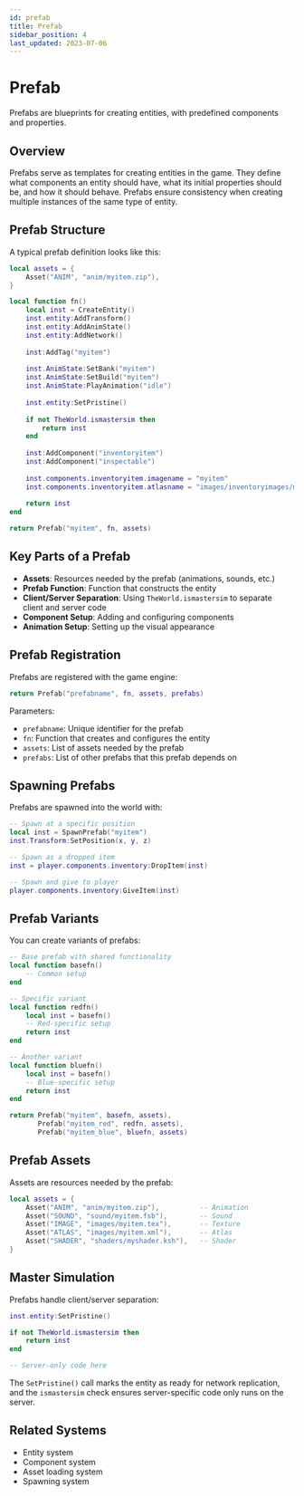 ```yaml
---
id: prefab
title: Prefab
sidebar_position: 4
last_updated: 2023-07-06
---
```


# Prefab

Prefabs are blueprints for creating entities, with predefined components and properties.

## Overview

Prefabs serve as templates for creating entities in the game. They define what components an entity should have, what its initial properties should be, and how it should behave. Prefabs ensure consistency when creating multiple instances of the same type of entity.

## Prefab Structure

A typical prefab definition looks like this:

```lua
local assets = {
    Asset("ANIM", "anim/myitem.zip"),
}

local function fn()
    local inst = CreateEntity()
    inst.entity:AddTransform()
    inst.entity:AddAnimState()
    inst.entity:AddNetwork()
    
    inst:AddTag("myitem")
    
    inst.AnimState:SetBank("myitem")
    inst.AnimState:SetBuild("myitem")
    inst.AnimState:PlayAnimation("idle")
    
    inst.entity:SetPristine()
    
    if not TheWorld.ismastersim then
        return inst
    end
    
    inst:AddComponent("inventoryitem")
    inst:AddComponent("inspectable")
    
    inst.components.inventoryitem.imagename = "myitem"
    inst.components.inventoryitem.atlasname = "images/inventoryimages/myitem.xml"
    
    return inst
end

return Prefab("myitem", fn, assets)
```

## Key Parts of a Prefab

- **Assets**: Resources needed by the prefab (animations, sounds, etc.)
- **Prefab Function**: Function that constructs the entity
- **Client/Server Separation**: Using `TheWorld.ismastersim` to separate client and server code
- **Component Setup**: Adding and configuring components
- **Animation Setup**: Setting up the visual appearance

## Prefab Registration

Prefabs are registered with the game engine:

```lua
return Prefab("prefabname", fn, assets, prefabs)
```

Parameters:
- `prefabname`: Unique identifier for the prefab
- `fn`: Function that creates and configures the entity
- `assets`: List of assets needed by the prefab
- `prefabs`: List of other prefabs that this prefab depends on

## Spawning Prefabs

Prefabs are spawned into the world with:

```lua
-- Spawn at a specific position
local inst = SpawnPrefab("myitem")
inst.Transform:SetPosition(x, y, z)

-- Spawn as a dropped item
inst = player.components.inventory:DropItem(inst)

-- Spawn and give to player
player.components.inventory:GiveItem(inst)
```

## Prefab Variants

You can create variants of prefabs:

```lua
-- Base prefab with shared functionality
local function basefn()
    -- Common setup
end

-- Specific variant
local function redfn()
    local inst = basefn()
    -- Red-specific setup
    return inst
end

-- Another variant
local function bluefn()
    local inst = basefn()
    -- Blue-specific setup
    return inst
end

return Prefab("myitem", basefn, assets),
       Prefab("myitem_red", redfn, assets),
       Prefab("myitem_blue", bluefn, assets)
```

## Prefab Assets

Assets are resources needed by the prefab:

```lua
local assets = {
    Asset("ANIM", "anim/myitem.zip"),          -- Animation
    Asset("SOUND", "sound/myitem.fsb"),        -- Sound
    Asset("IMAGE", "images/myitem.tex"),       -- Texture
    Asset("ATLAS", "images/myitem.xml"),       -- Atlas
    Asset("SHADER", "shaders/myshader.ksh"),   -- Shader
}
```

## Master Simulation

Prefabs handle client/server separation:

```lua
inst.entity:SetPristine()

if not TheWorld.ismastersim then
    return inst
end

-- Server-only code here
```

The `SetPristine()` call marks the entity as ready for network replication, and the `ismastersim` check ensures server-specific code only runs on the server.

## Related Systems

- Entity system
- Component system
- Asset loading system
- Spawning system 
